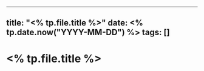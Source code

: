 
---
title: "<% tp.file.title %>"
date: <% tp.date.now("YYYY-MM-DD") %>
tags: []
---

# <% tp.file.title %>
